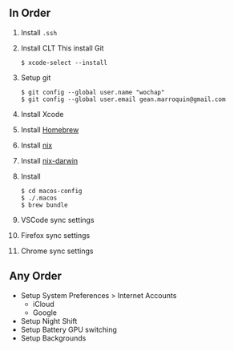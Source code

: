 
## In Order

1. Install `.ssh`
1. Install CLT
    This install Git
    ```
    $ xcode-select --install
    ```
1. Setup git
    ```
    $ git config --global user.name "wochap"
    $ git config --global user.email gean.marroquin@gmail.com
    ```
1. Install Xcode
1. Install [Homebrew](https://brew.sh)

1. Install [nix](https://nixos.org/download.html)
1. Install [nix-darwin](https://github.com/LnL7/nix-darwin)
1. Install
    ```
    $ cd macos-config
    $ ./.macos
    $ brew bundle
    ```
1. VSCode sync settings
1. Firefox sync settings
1. Chrome sync settings

## Any Order

* Setup System Preferences > Internet Accounts
  - iCloud
  - Google
* Setup Night Shift
* Setup Battery GPU switching
* Setup Backgrounds
